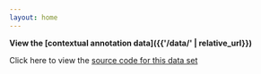 ```yaml
---
layout: home
---
```


**View the [contextual annotation data]({{'/data/' | relative_url}})**

Click here to view the [source code for this data set](https://github.com/OpenText-org/context-annotation)